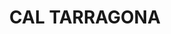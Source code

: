 ---
layout: patrimoni-details
title:  "CAL TARRAGONA"
collections: ["patrimoni-arquitectonic", "bcil-previstos-cbp"]
coordinates:
  - group1:
        - [1.460624040559984, 42.357893355548015]
        - [1.460573317987051, 42.357887734338625]
        - [1.460545250025603, 42.357885271221804]
        - [1.460418407311276, 42.357873136811804]
        - [1.460398785207857, 42.3578703698578]
        - [1.460394891552443, 42.357891596567377]
        - [1.460285134063489, 42.357870929536602]
        - [1.460279021414583, 42.357890874730579]
        - [1.460269045616052, 42.357930795332777]
        - [1.460379060052696, 42.357963982891789]
        - [1.460469798707866, 42.357980222051374]
        - [1.460538981429409, 42.357980733941574]
        - [1.460594748534815, 42.357977727746189]
        - [1.46060736929624, 42.35796759367441]
        - [1.460626595754852, 42.357969638955439]
        - [1.460624040559984, 42.357893355548015]
---